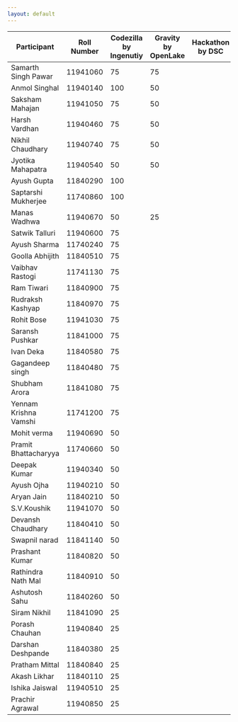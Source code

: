 ```yaml
---
layout: default
---
```


| Participant           | Roll Number | Codezilla by Ingenutiy | Gravity by OpenLake | Hackathon by DSC | Total |
| --------------------- | ----------- | ---------------------- | ------------------- | ---------------- | ----- |
| Samarth Singh Pawar   | 11941060    | 75                     | 75                  |                  | 150   |
| Anmol Singhal         | 11940140    | 100                    | 50                  |                  | 150   |
| Saksham Mahajan       | 11941050    | 75                     | 50                  |                  | 125   |
| Harsh Vardhan         | 11940460    | 75                     | 50                  |                  | 125   |
| Nikhil Chaudhary      | 11940740    | 75                     | 50                  |                  | 125   |
| Jyotika Mahapatra     | 11940540    | 50                     | 50                  |                  | 100   |
| Ayush Gupta           | 11840290    | 100                    |                     |                  | 100   |
| Saptarshi Mukherjee   | 11740860    | 100                    |                     |                  | 100   |
| Manas Wadhwa          | 11940670    | 50                     | 25                  |                  | 75    |
| Satwik Talluri        | 11940600    | 75                     |                     |                  | 75    |
| Ayush Sharma          | 11740240    | 75                     |                     |                  | 75    |
| Goolla Abhijith       | 11840510    | 75                     |                     |                  | 75    |
| Vaibhav Rastogi       | 11741130    | 75                     |                     |                  | 75    |
| Ram Tiwari            | 11840900    | 75                     |                     |                  | 75    |
| Rudraksh Kashyap      | 11840970    | 75                     |                     |                  | 75    |
| Rohit Bose            | 11941030    | 75                     |                     |                  | 75    |
| Saransh Pushkar       | 11841000    | 75                     |                     |                  | 75    |
| Ivan Deka             | 11840580    | 75                     |                     |                  | 75    |
| Gagandeep singh       | 11840480    | 75                     |                     |                  | 75    |
| Shubham Arora         | 11841080    | 75                     |                     |                  | 75    |
| Yennam Krishna Vamshi | 11741200    | 75                     |                     |                  | 75    |
| Mohit verma           | 11940690    | 50                     |                     |                  | 50    |
| Pramit Bhattacharyya  | 11740660    | 50                     |                     |                  | 50    |
| Deepak Kumar          | 11940340    | 50                     |                     |                  | 50    |
| Ayush Ojha            | 11940210    | 50                     |                     |                  | 50    |
| Aryan Jain            | 11840210    | 50                     |                     |                  | 50    |
| S.V.Koushik           | 11941070    | 50                     |                     |                  | 50    |
| Devansh Chaudhary     | 11840410    | 50                     |                     |                  | 50    |
| Swapnil narad         | 11841140    | 50                     |                     |                  | 50    |
| Prashant Kumar        | 11840820    | 50                     |                     |                  | 50    |
| Rathindra Nath Mal    | 11840910    | 50                     |                     |                  | 50    |
| Ashutosh Sahu         | 11840260    | 50                     |                     |                  | 50    |
| Siram Nikhil          | 11841090    | 25                     |                     |                  | 25    |
| Porash Chauhan        | 11940840    | 25                     |                     |                  | 25    |
| Darshan Deshpande     | 11840380    | 25                     |                     |                  | 25    |
| Pratham Mittal        | 11840840    | 25                     |                     |                  | 25    |
| Akash Likhar          | 11840110    | 25                     |                     |                  | 25    |
| Ishika Jaiswal        | 11940510    | 25                     |                     |                  | 25    |
| Prachir Agrawal       | 11940850    | 25                     |                     |                  | 25    |
